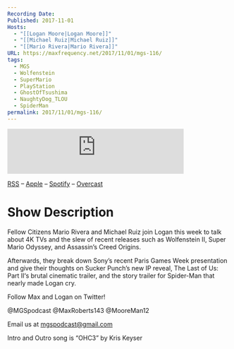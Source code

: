 ```yaml
---
Recording Date: 
Published: 2017-11-01
Hosts:
  - "[[Logan Moore|Logan Moore]]"
  - "[[Michael Ruiz|Michael Ruiz]]"
  - "[[Mario Rivera|Mario Rivera]]"
URL: https://maxfrequency.net/2017/11/01/mgs-116/
tags:
  - MGS
  - Wolfenstein
  - SuperMario
  - PlayStation
  - GhostOfTsushima
  - NaughtyDog_TLOU
  - SpiderMan
permalink: 2017/11/01/mgs-116/
---
```

<iframe src="https://podcasters.spotify.com/pod/show/millennialgamingspeak/embed/episodes/Episode-116-Breaking-Down-Sonys-Paris-Games-Week-Presentation-e1adhu8/a-a6ts47p" height="102px" width="400px" frameborder="0" scrolling="no"></iframe>

[RSS](https://anchor.fm/s/74aa3858/podcast/rss) – [Apple](https://podcasts.apple.com/us/podcast/episode-3-gdc-wrap-up/id1000915981?i=1000542222515) – [Spotify](https://open.spotify.com/episode/7wePXT4Bt22LWifVLx3n8y) – [Overcast](https://overcast.fm/+EtIgeWxEU)

# Show Description

Fellow Citizens Mario Rivera and Michael Ruiz join Logan this week to talk about 4K TVs and the slew of recent releases such as Wolfenstein II, Super Mario Odyssey, and Assassin’s Creed Origins.

Afterwards, they break down Sony’s recent Paris Games Week presentation and give their thoughts on Sucker Punch’s new IP reveal, The Last of Us: Part II‘s brutal cinematic trailer, and the story trailer for Spider-Man that nearly made Logan cry.

Follow Max and Logan on Twitter!

@MGSpodcast
@MaxRoberts143
@MooreMan12

Email us at mgspodcast@gmail.com

Intro and Outro song is “OHC3” by Kris Keyser
